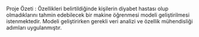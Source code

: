 Proje Özeti : Özellikleri belirtildiğinde kişilerin diyabet hastası olup olmadıklarını tahmin edebilecek bir makine öğrenmesi modeli geliştirilmesi istenmektedir. Modeli geliştirirken gerekli veri analizi ve özellik mühendisliği adımları uygulanmıştır.
